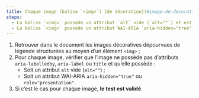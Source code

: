 ```yaml
---
title: Chaque image (balise `<img>`) [de décoration](#image-de-decoration), sans [légende](#legende-d-image), vérifie-t-elle une de ces conditions ?
steps:
  - La balise `<img>` possède un attribut `alt` vide (`alt=""`) et est dépourvu de tout autre attribut permettant de fournir une [alternative textuelle](#alternative-textuelle-image) ;
  - La balise `<img>` possède un attribut WAI-ARIA `aria-hidden="true"` ou `role="presentation"`.
---
```


1. Retrouver dans le document les images décoratives dépourvues de légende structurées au moyen d’un élément `<img>` ;
2. Pour chaque image, vérifier que l’image ne possède pas d’attributs `aria-labelledby`, `aria-label` ou `title` et qu’elle possède :
   - Soit un attribut `alt` vide (`alt=""`) ;
   - Soit un attribut WAI-ARIA `aria-hidden="true"` ou `role="presentation"`.
3. Si c’est le cas pour chaque image, **le test est validé**.
